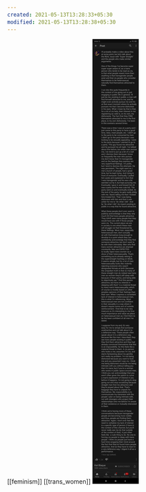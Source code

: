 ```yaml
---
created: 2021-05-13T13:28:33+05:30
modified: 2021-05-13T13:28:38+05:30
---
```

[[feminism]]
[[trans_women]]
![Image](./media/IMG_1620892713191.png)
